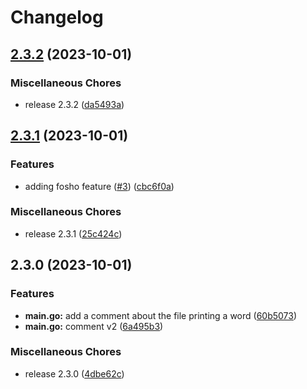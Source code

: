 # Changelog

## [2.3.2](https://github.com/glauth/glauth-playground/compare/v2.3.1...v2.3.2) (2023-10-01)


### Miscellaneous Chores

* release 2.3.2 ([da5493a](https://github.com/glauth/glauth-playground/commit/da5493a41e9476fb5c45873a35f78fb06e485c38))

## [2.3.1](https://github.com/glauth/glauth-playground/compare/v2.3.0...v2.3.1) (2023-10-01)


### Features

* adding fosho feature ([#3](https://github.com/glauth/glauth-playground/issues/3)) ([cbc6f0a](https://github.com/glauth/glauth-playground/commit/cbc6f0a5ad707b0ed4b54ce1282989a9071bbaf7))


### Miscellaneous Chores

* release 2.3.1 ([25c424c](https://github.com/glauth/glauth-playground/commit/25c424c63b8c48d1acd5afcaa3d826fbf3e0c138))

## 2.3.0 (2023-10-01)


### Features

* **main.go:** add a comment about the file printing a word ([60b5073](https://github.com/glauth/glauth-playground/commit/60b50730638636ed8cf175990a3c56db75236af4))
* **main.go:** comment v2 ([6a495b3](https://github.com/glauth/glauth-playground/commit/6a495b39cc8ef14ebab5c46b282376cbd89fa55d))


### Miscellaneous Chores

* release 2.3.0 ([4dbe62c](https://github.com/glauth/glauth-playground/commit/4dbe62ccf51a6e6f39b47ad4f4277b75a7d0825a))
